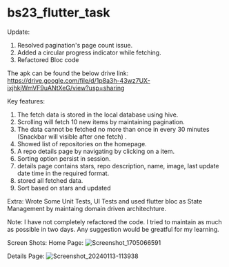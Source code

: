 # bs23_flutter_task
Update: 
1. Resolved pagination's page count issue.
2. Added a circular progress indicator while fetching.
3. Refactored Bloc code

The apk can be found the below drive link:
https://drive.google.com/file/d/1p8a3h-43wz7UX-ixjhkjWmVF9uANtXeG/view?usp=sharing

Key features: 
1. The fetch data is stored in the local database using hive.
2. Scrolling will fetch 10 new items by maintaining pagination.
3. The data cannot be fetched no more than once in every 30 minutes (Snackbar will visible after one fetch) .
4. Showed list of repositories on the homepage.
5. A repo details page by navigating by clicking on a item.
6. Sorting option persist in session.
7. details page contains stars, repo description, name, image, last update date time in the required format.
8. stored all fetched data.
9. Sort based on stars and updated

Extra:
Wrote Some Unit Tests, UI Tests and used flutter bloc as State Management by maintaing domain driven architechture.

Note: I have not completely refactored the code. I tried to maintain as much as possible in two days. Any suggestion would be greatful for my learning.

Screen Shots: 
Home Page:
![Screenshot_1705066591](https://github.com/Tarikul-Islam-Tuhin/flutter_2024/assets/119291006/9fe79c76-4a3f-405c-9803-34fc11dd911a)

Details Page: 
![Screenshot_20240113-113938](https://github.com/Tarikul-Islam-Tuhin/flutter_2024/assets/119291006/25dd0b29-55a8-4d61-bfd3-a1205b26208c)
